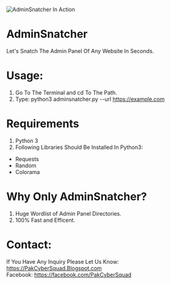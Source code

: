 ![AdminSnatcher In Action](https://i.ibb.co/NSBPRSX/adminsnatcher.png)
# AdminSnatcher
Let's Snatch The Admin Panel Of Any Website In Seconds.
# Usage: 
1) Go To The Terminal and cd To The Path.
2) Type: python3 adminsnatcher.py --url https://example.com
# Requirements
1) Python 3
2) Following Libraries Should Be Installed In Python3: 
  - Requests
  - Random
  - Colorama
# Why Only AdminSnatcher?
1) Huge Wordlist of Admin Panel Directories.
2) 100% Fast and Efficent.
# Contact: 
If You Have Any Inquiry Please Let Us Know: https://PakCyberSquad.Blogspot.com
<br/> Facebook: https://facebook.com/PakCyberSquad
